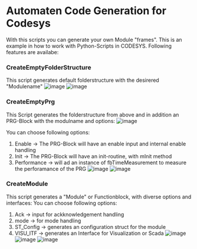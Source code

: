 # Automaten Code Generation for Codesys
With this scripts you can generate your own Module "frames". This is an example in how to work with Python-Scripts in CODESYS.
Following features are availabe:
### CreateEmptyFolderStructure
This script generates default folderstructure with the desirered "Modulename"
![image](https://github.com/user-attachments/assets/2583d1d8-e97f-4207-a71c-8aa0258a1e84)
![image](https://github.com/user-attachments/assets/420296fd-2f1a-453c-b5c4-f345daf584de)

### CreateEmptyPrg
This Script generates the folderstructure from above and in addition an PRG-Block with the modulname and options:
![image](https://github.com/user-attachments/assets/704703c1-3d39-400c-8d7d-0b75c63bc867)

You can choose following options:
1. Enable       -> The PRG-Block will have an enable input and internal enable handling
2. Init         -> The PRG-Block will have an init-routine, with mInit method
3. Performance  -> will ad an instance of fbTimeMeasurement to measure the perforamance of the PRG
![image](https://github.com/user-attachments/assets/3e09ccbb-e0b7-4b11-be21-387310db0e70)
![image](https://github.com/user-attachments/assets/4e9d18d9-d72a-4bcd-b661-2e435f8ff689)

### CreateModule
This script generates a "Module" or Functionblock, with diverse options and interfaces:
You can choose following options:
1. Ack     -> input for ackknowledgement handling
2. mode    -> for mode handling
3. ST_Config -> generates an configuration struct for the module
4. VISU_ITF  -> generates an Interface for Visualization or Scada
![image](https://github.com/user-attachments/assets/f8494d05-27b4-432c-bc42-05a6e6e83c19)
![image](https://github.com/user-attachments/assets/61facfaf-dcaa-47f9-a00d-72329c835dd0)
![image](https://github.com/user-attachments/assets/5612ce02-53ba-49ee-a248-57925c217e03)
